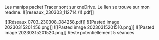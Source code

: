 Les manips packet Tracer sont sur oneDrive. Le lien se trouve sur mon readme.
![[reseaux_230303_112714 (1).pdf]]


![[Réseaux 0703_230308_084258.pdf]]
![[Pasted image 20230315201456.png]]
![[Pasted image 20230315201510.png]]
![[Pasted image 20230315201520.png]]
Reste potentiellement 5 séances